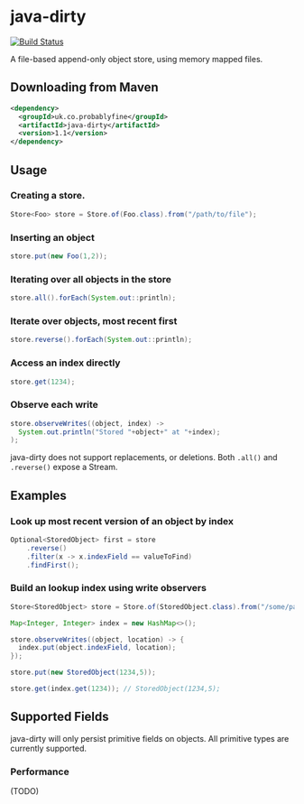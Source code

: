 # java-dirty

[![Build Status](https://travis-ci.org/mrwilson/java-dirty.png?branch=master)](https://travis-ci.org/mrwilson/java-dirty)

A file-based append-only object store, using memory mapped files.

## Downloading from Maven
```xml
<dependency>
  <groupId>uk.co.probablyfine</groupId>
  <artifactId>java-dirty</artifactId>
  <version>1.1</version>
</dependency>
```
## Usage

### Creating a store.
```java
Store<Foo> store = Store.of(Foo.class).from("/path/to/file");
```
### Inserting an object
```java
store.put(new Foo(1,2));
```
### Iterating over all objects in the store
```java
store.all().forEach(System.out::println);
```
### Iterate over objects, most recent first
```java
store.reverse().forEach(System.out::println);
```
### Access an index directly
```java
store.get(1234);
```
### Observe each write
```java
store.observeWrites((object, index) ->
  System.out.println("Stored "+object+" at "+index);
);
```
java-dirty does not support replacements, or deletions. Both `.all()` and `.reverse()` expose a Stream<Foo>.

## Examples

### Look up most recent version of an object by index

```java
Optional<StoredObject> first = store
    .reverse()
    .filter(x -> x.indexField == valueToFind)
    .findFirst();
```

### Build an lookup index using write observers

```java
Store<StoredObject> store = Store.of(StoredObject.class).from("/some/path");

Map<Integer, Integer> index = new HashMap<>();

store.observeWrites((object, location) -> {
  index.put(object.indexField, location);
});

store.put(new StoredObject(1234,5));

store.get(index.get(1234)); // StoredObject(1234,5);
```

## Supported Fields

java-dirty will only persist primitive fields on objects. All primitive types are currently supported.

### Performance

(TODO)
